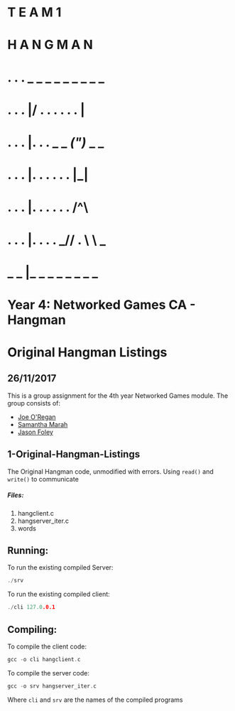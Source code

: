 #     T E A M 1
#   H A N G M A N
# . . . _ _ _ _ _ _ _ _ _ 
# . . . |/ . . . . . . |
# . . . |. . . _ _ _(")_ _ _
# . . . |.  . . . . . |_|
# . . . |. . . . . . /^\
# . . . |. . . . _// . \ \ _
# _ _ |_ _ _ _ _ _ _ _
# 
# Year 4: Networked Games CA - Hangman

# Original Hangman Listings

## 26/11/2017

This is a group assignment for the 4th year Networked Games module. The group consists of:
  * [Joe O'Regan](https://github.com/joeaoregan)
  * [Samantha Marah](https://github.com/jasfoley)
  * [Jason Foley](https://github.com/samanthamarah)

## 1-Original-Hangman-Listings

The Original Hangman code, unmodified with errors. Using `read()` and `write()` to communicate

##### Files:
1. hangclient.c
2. hangserver_iter.c
3. words

## Running:
To run the existing compiled Server:
```c
./srv
```
To run the existing compiled client: 
```c
./cli 127.0.0.1
```
## Compiling:
To compile the client code:
```c
gcc -o cli hangclient.c
```
To compile the server code:
```c
gcc -o srv hangserver_iter.c
```
Where `cli` and `srv` are the names of the compiled programs
